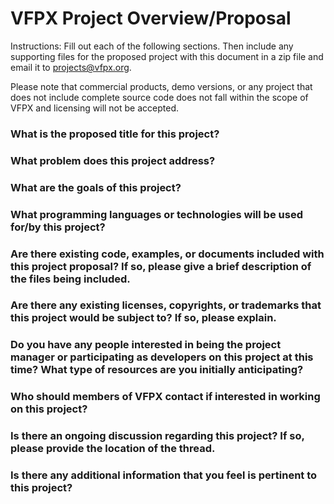 ﻿# VFPX Project Overview/Proposal

Instructions: Fill out each of the following sections. Then include any supporting files for the proposed project with this document in a zip file and email it to [projects@vfpx.org](mailto:projects@vfpx.org).

Please note that commercial products, demo versions, or any project that does not include complete source code does not fall within the scope of VFPX and licensing will not be accepted.

### What is the proposed title for this project?

### What problem does this project address?

### What are the goals of this project?

### What programming languages or technologies will be used for/by this project?

### Are there existing code, examples, or documents included with this project proposal? If so, please give a brief description of the files being included.

### Are there any existing licenses, copyrights, or trademarks that this project would be subject to? If so, please explain.

### Do you have any people interested in being the project manager or participating as developers on this project at this time? What type of resources are you initially anticipating?

### Who should members of VFPX contact if interested in working on this project?

### Is there an ongoing discussion regarding this project? If so, please provide the location of the thread.

### Is there any additional information that you feel is pertinent to this project?